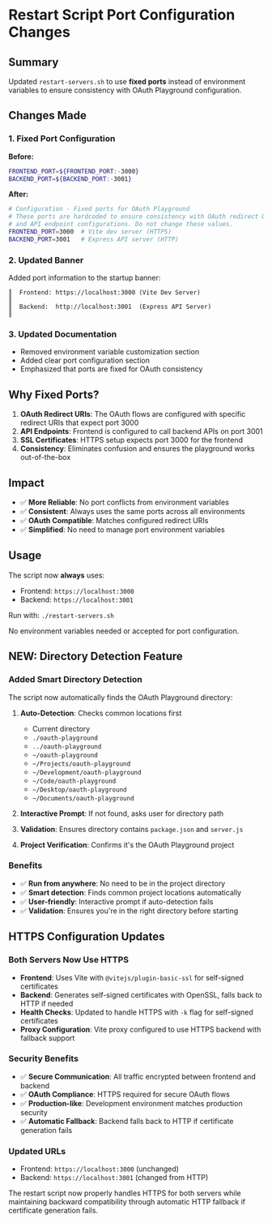 # Restart Script Port Configuration Changes

## Summary
Updated `restart-servers.sh` to use **fixed ports** instead of environment variables to ensure consistency with OAuth Playground configuration.

## Changes Made

### 1. Fixed Port Configuration
**Before:**
```bash
FRONTEND_PORT=${FRONTEND_PORT:-3000}
BACKEND_PORT=${BACKEND_PORT:-3001}
```

**After:**
```bash
# Configuration - Fixed ports for OAuth Playground
# These ports are hardcoded to ensure consistency with OAuth redirect URIs
# and API endpoint configurations. Do not change these values.
FRONTEND_PORT=3000  # Vite dev server (HTTPS)
BACKEND_PORT=3001   # Express API server (HTTP)
```

### 2. Updated Banner
Added port information to the startup banner:
```
║  Frontend: https://localhost:3000 (Vite Dev Server)                        ║
║  Backend:  http://localhost:3001  (Express API Server)                     ║
```

### 3. Updated Documentation
- Removed environment variable customization section
- Added clear port configuration section
- Emphasized that ports are fixed for OAuth consistency

## Why Fixed Ports?

1. **OAuth Redirect URIs**: The OAuth flows are configured with specific redirect URIs that expect port 3000
2. **API Endpoints**: Frontend is configured to call backend APIs on port 3001
3. **SSL Certificates**: HTTPS setup expects port 3000 for the frontend
4. **Consistency**: Eliminates confusion and ensures the playground works out-of-the-box

## Impact

- ✅ **More Reliable**: No port conflicts from environment variables
- ✅ **Consistent**: Always uses the same ports across all environments
- ✅ **OAuth Compatible**: Matches configured redirect URIs
- ✅ **Simplified**: No need to manage port environment variables

## Usage
The script now **always** uses:
- Frontend: `https://localhost:3000`
- Backend: `https://localhost:3001`

Run with: `./restart-servers.sh`

No environment variables needed or accepted for port configuration.

## NEW: Directory Detection Feature

### Added Smart Directory Detection
The script now automatically finds the OAuth Playground directory:

1. **Auto-Detection**: Checks common locations first
   - Current directory
   - `./oauth-playground`
   - `../oauth-playground` 
   - `~/oauth-playground`
   - `~/Projects/oauth-playground`
   - `~/Development/oauth-playground`
   - `~/Code/oauth-playground`
   - `~/Desktop/oauth-playground`
   - `~/Documents/oauth-playground`

2. **Interactive Prompt**: If not found, asks user for directory path
3. **Validation**: Ensures directory contains `package.json` and `server.js`
4. **Project Verification**: Confirms it's the OAuth Playground project

### Benefits
- ✅ **Run from anywhere**: No need to be in the project directory
- ✅ **Smart detection**: Finds common project locations automatically  
- ✅ **User-friendly**: Interactive prompt if auto-detection fails
- ✅ **Validation**: Ensures you're in the right directory before starting

## HTTPS Configuration Updates

### Both Servers Now Use HTTPS
- **Frontend**: Uses Vite with `@vitejs/plugin-basic-ssl` for self-signed certificates
- **Backend**: Generates self-signed certificates with OpenSSL, falls back to HTTP if needed
- **Health Checks**: Updated to handle HTTPS with `-k` flag for self-signed certificates
- **Proxy Configuration**: Vite proxy configured to use HTTPS backend with fallback support

### Security Benefits
- ✅ **Secure Communication**: All traffic encrypted between frontend and backend
- ✅ **OAuth Compliance**: HTTPS required for secure OAuth flows
- ✅ **Production-like**: Development environment matches production security
- ✅ **Automatic Fallback**: Backend falls back to HTTP if certificate generation fails

### Updated URLs
- Frontend: `https://localhost:3000` (unchanged)
- Backend: `https://localhost:3001` (changed from HTTP)

The restart script now properly handles HTTPS for both servers while maintaining backward compatibility through automatic HTTP fallback if certificate generation fails.